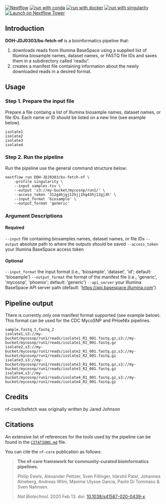[![Nextflow](https://img.shields.io/badge/nextflow%20DSL2-%E2%89%A522.10.1-23aa62.svg)](https://www.nextflow.io/)
[![run with conda](http://img.shields.io/badge/run%20with-conda-3EB049?labelColor=000000&logo=anaconda)](https://docs.conda.io/en/latest/)
[![run with docker](https://img.shields.io/badge/run%20with-docker-0db7ed?labelColor=000000&logo=docker)](https://www.docker.com/)
[![run with singularity](https://img.shields.io/badge/run%20with-singularity-1d355c.svg?labelColor=000000)](https://sylabs.io/docs/)
[![Launch on Nextflow Tower](https://img.shields.io/badge/Launch%20%F0%9F%9A%80-Nextflow%20Tower-%234256e7)](https://tower.nf/launch?pipeline=https://github.com/DOH-JDJ0303/bs-fetch-nf)

## Introduction

**DOH-JDJ0303/bs-fetch-nf** is a bioinformatics pipeline that:
1. downloads reads from Illumina BaseSpace using a supplied list of Illumina biosample names, dataset names, or FASTQ file IDs and saves them in a subdirectory called 'reads/'. 
2. creates a manifest file containing information about the newly downloaded reads in a desired format.

## Usage
### Step 1. Prepare the input file
Prepare a file containg a list of Illumina biosample names, dataset names, or file IDs. Each name or ID should be listed on a new line (see example below).
```
isolate1
isolate2
isolate3
isolate4
```

### Step 2. Run the pipeline
Run the pipeline use the general command structure below:

```
nextflow run DOH-JDJ0303/bs-fetch-nf \
    -profile singularity \
    --input samples.tsv \
    --output 's3://my-bucket/mycosnp/run1/' \
    --access_token '312g4hjgj12hjj1hg43hj12gj3h' \
    --input_format 'biosample' \
    --output_format 'generic'
```

### Argument Descriptions
#### Required
`--input`	file containing biosamples names, dataset names, or file IDs
`--output` absolute path to where the outputs should be saved
`--access_token` your Illumina BaseSpace access token
#### Optional
`--input_format` the input format (i.e., 'biosample', 'dataset', 'id'; default: 'biosample')
`--output_format` the format of the manifest file (i.e., 'generic', 'mycosnp', 'phoenix'; default: 'generic')
`--api_server` your Illumina BaseSpace API server path (default: 'https://api.basespace.illumina.com')

## Pipeline output
There is currently only one manifest format supported (see example below). This format can be used for the CDC MycoSNP and PHoeNIx pipelines.
```
sample,fastq_1,fastq_2
isolate1,s3://my-bucket/mycosnp/run1/reads/isolate1_R1_001.fastq.gz,s3://my-bucket/mycosnp/run1/reads/isolate1_R2_001.fastq.gz
isolate2,s3://my-bucket/mycosnp/run1/reads/isolate2_R1_001.fastq.gz,s3://my-bucket/mycosnp/run1/reads/isolate2_R2_001.fastq.gz
isolate3,s3://my-bucket/mycosnp/run1/reads/isolate3_R1_001.fastq.gz,s3://my-bucket/mycosnp/run1/reads/isolate3_R2_001.fastq.gz
isolate4,s3://my-bucket/mycosnp/run1/reads/isolate4_R1_001.fastq.gz,s3://my-bucket/mycosnp/run1/reads/isolate4_R2_001.fastq.gz
```
## Credits

nf-core/bsfetch was originally written by Jared Johnson

## Citations

<!-- TODO nf-core: Add citation for pipeline after first release. Uncomment lines below and update Zenodo doi and badge at the top of this file. -->
<!-- If you use  nf-core/bsfetch for your analysis, please cite it using the following doi: [10.5281/zenodo.XXXXXX](https://doi.org/10.5281/zenodo.XXXXXX) -->

<!-- TODO nf-core: Add bibliography of tools and data used in your pipeline -->

An extensive list of references for the tools used by the pipeline can be found in the [`CITATIONS.md`](CITATIONS.md) file.

You can cite the `nf-core` publication as follows:

> **The nf-core framework for community-curated bioinformatics pipelines.**
>
> Philip Ewels, Alexander Peltzer, Sven Fillinger, Harshil Patel, Johannes Alneberg, Andreas Wilm, Maxime Ulysse Garcia, Paolo Di Tommaso & Sven Nahnsen.
>
> _Nat Biotechnol._ 2020 Feb 13. doi: [10.1038/s41587-020-0439-x](https://dx.doi.org/10.1038/s41587-020-0439-x).
